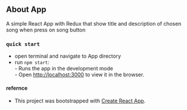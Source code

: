 



## About App

A simple React App with Redux that show title and description of chosen song when press on song button 

### `quick start`
- open terminal and navigate to App directory
- run `npm start`:  
       - Runs the app in the development mode   
       - Open [http://localhost:3000](http://localhost:3000) to view it in the browser.



#### refernce
- This project was bootstrapped with [Create React App](https://github.com/facebook/create-react-app).
